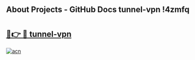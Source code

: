 ## About Projects - GitHub Docs tunnel-vpn !4zmfq

# <h2><a href="https://andorid.site?title=tunnel-vpn&ref=13PRO">🔗👉 🔴 tunnel-vpn</a></h2>

[![acn](https://github.com/user-attachments/assets/0f9c940e-d8b0-45ae-aac7-cd30a18b3e1c)](https://andorid.site?title=tunnel-vpn&ref=13PRO)

